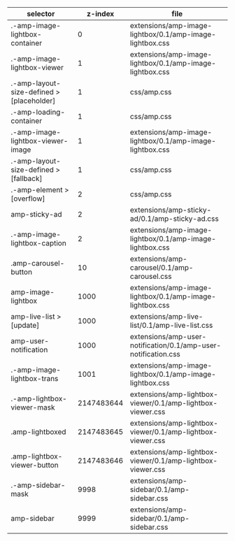 selector                                    |   z-index   |   file
---                                         |   ---       |   ---
.-amp-image-lightbox-container              |   0         |   extensions/amp-image-lightbox/0.1/amp-image-lightbox.css
.-amp-image-lightbox-viewer                 |   1         |   extensions/amp-image-lightbox/0.1/amp-image-lightbox.css
.-amp-layout-size-defined > [placeholder]   |   1         |   css/amp.css
.-amp-loading-container                     |   1         |   css/amp.css
.-amp-image-lightbox-viewer-image           |   1         |   extensions/amp-image-lightbox/0.1/amp-image-lightbox.css
.-amp-layout-size-defined > [fallback]      |   1         |   css/amp.css
.-amp-element > [overflow]                  |   2         |   css/amp.css
amp-sticky-ad                               |   2         |   extensions/amp-sticky-ad/0.1/amp-sticky-ad.css
.-amp-image-lightbox-caption                |   2         |   extensions/amp-image-lightbox/0.1/amp-image-lightbox.css
.amp-carousel-button                        |   10        |   extensions/amp-carousel/0.1/amp-carousel.css
amp-image-lightbox                          |   1000      |   extensions/amp-image-lightbox/0.1/amp-image-lightbox.css
amp-live-list > [update]                    |   1000      |   extensions/amp-live-list/0.1/amp-live-list.css
amp-user-notification                       |   1000      |   extensions/amp-user-notification/0.1/amp-user-notification.css
.-amp-image-lightbox-trans                  |   1001      |   extensions/amp-image-lightbox/0.1/amp-image-lightbox.css
.-amp-lightbox-viewer-mask                  |  2147483644 |   extensions/amp-lightbox-viewer/0.1/amp-lightbox-viewer.css
.amp-lightboxed                             |  2147483645 |   extensions/amp-lightbox-viewer/0.1/amp-lightbox-viewer.css
.amp-lightbox-viewer-button                 |  2147483646 |   extensions/amp-lightbox-viewer/0.1/amp-lightbox-viewer.css
.-amp-sidebar-mask                          |   9998      |   extensions/amp-sidebar/0.1/amp-sidebar.css
amp-sidebar                                 |   9999      |   extensions/amp-sidebar/0.1/amp-sidebar.css
